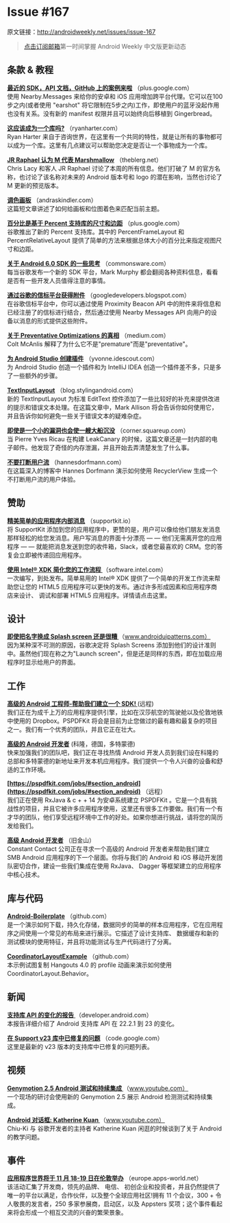 # Issue #167

>
原文链接：<http://androidweekly.net/issues/issue-167>

> [点击订阅邮箱](http://tinyletter.com/androidweeklycn)第一时间掌握 Android Weekly 中文版更新动态

## 条款 & 教程

**[最近的 SDK，API 文档，GitHub 上的案例来啦](https://plus.google.com/+AndroidDevelopers/posts/NPagF6bpHsv)**
（plus.google.com）  
使用 Nearby.Messages 来给你的安卓和 iOS 应用增加跨平台代理。它可以在100步之内(或者使用 "earshot" 将它限制在5步之内)工作，即使用户的蓝牙没起作用也没有关系。没有新的 manifest 权限并且可以始终向后移植到 Gingerbread。

**[这应该成为一个库吗?](http://ryanharter.com/blog/2015/08/20/should-this-be-a-library/)**
（ryanharter.com）  
Ryan Harter 来自于咨询世界，在这里有一个共同的特性，就是让所有的事物都可以成为一个库。这里有几点建议可以帮助您决定是否让一个事物成为一个库。

**[JR Raphael 认为 M 代表 Marshmallow](http://ryanharter.com/blog/2015/08/20/should-this-be-a-library/)**
（theblerg.net）  
Chris Lacy 和客人 JR Raphael 讨论了本周的所有信息。他们打破了 M 的官方名称，也讨论了该名称对未来的 Android 版本号和 logo 的潜在影响，当然也讨论了 M 更新的预览版本。

**[调色画板](http://andraskindler.com/blog/2015/tinting_drawables/)**
（andraskindler.com）  
这篇短文章讲述了如何给画板和位图着色来匹配当前主题。

**[百分比是基于 Percent 支持库的尺寸和边距](https://plus.google.com/+AndroidDevelopers/posts/C8oaLunpEEj)**
（plus.google.com）  
谷歌推出了新的 Percent 支持库。其中的 PercentFrameLayout 和 PercentRelativeLayout 提供了简单的方法来根据总体大小的百分比来指定视图尺寸和边距。

**[关于 Android  6.0 SDK 的一些思考](https://commonsware.com/blog/2015/08/17/random-musings-android-6p0-sdk.html)**
（commonsware.com）  
每当谷歌发布一个新的 SDK 平台，Mark Murphy 都会翻阅各种资料信息，看看是否有一些开发人员值得注意的事情。

**[通过谷歌的信标平台获得附件](http://googledevelopers.blogspot.com/2015/08/whats-in-message-getting-attachments.html?linkId=16440270)**
（googledevelopers.blogspot.com）  
在谷歌信标平台中，你可以通过使用 Proximity Beacon API 中的附件来将信息和已经注册了的信标进行结合，然后通过使用 Nearby Messages API 向用户的设备以消息的形式提供这些附件。

**[关于 Preventative Optimizations 的真相](https://medium.com/google-developers/the-truth-about-preventative-optimizations-ccebadfd3eb5)**
（medium.com）  
Colt McAnlis 解释了为什么它不是"premature"而是"preventative"。

**[为 Android Studio 创建插件](http://yvonne.idescout.com/2015/08/writing-plugins-for-android-studio.html)**
（yvonne.idescout.com）  
为 Android Studio 创造一个插件和为 IntelliJ IDEA 创造一个插件差不多，只是多了一些额外的步骤。

**[TextInputLayout](https://blog.stylingandroid.com/textinputlayout/)**
（blog.stylingandroid.com）  
新的 TextInputLayout 为标准 EditText 控件添加了一些比较好的补充来提供改进的提示和错误文本处理。在这篇文章中，Mark Allison 将会告诉你如何使用它，并且告诉你如何避免一些关于错误文本的疑难杂症。

**[即使是一个小的漏洞也会使一艘大船沉没](https://corner.squareup.com/2015/08/a-small-leak.html)**
（corner.squareup.com）  
当 Pierre Yves Ricau 在构建 LeakCanary 的时候，这篇文章还是一封内部的电子邮件。他发现了奇怪的内存泄漏，并且开始去弄清楚发生了什么事。

**[不要打断用户流](http://hannesdorfmann.com/android/dont-interrupt-user-flow/)**
（hannesdorfmann.com）  
在这篇深入的博客中 Hannes Dorfmann 演示如何使用 RecyclerView 生成一个不打断用户流的用户体验。

## 赞助

**[精美简单的应用程序内部消息](https://supportkit.io/?utm_source=androidweekly)**
（supportkit.io）  
将 SupportKit 添加到您的应用程序中，更赞的是，用户可以像给他们朋友发消息那样轻松的给您发消息。用户写消息的界面十分漂亮 — — 他们无需离开您的应用程序 — — 就能把消息发送到您的收件箱，Slack，或者您最喜欢的 CRM。您的答复会立即被传递回应用程序。

**[使用 Intel® XDK  简化您的工作流程 ](https://software.intel.com/en-us/intel-xdk?cid=&utm_content=General_Developers&utm_medium=Newsletter%20Placement&utm_source=Android%20Weekly&utm_campaign=Android%20ASMO%20Q3%2015%20Digital%20Marketing%20Campaign)**
（software.intel.com）  
一次编写，到处发布。简单易用的 Intel® XDK 提供了一个简单的开发工作流来帮助您让您的 HTML5 应用程序可以更快的发布。通过许多形成因素和应用程序商店来设计、 调试和部署 HTML5 应用程序。详情请点击这里。

## 设计

**[即使把名字换成 Splash screen 还是很糟 ](http://www.androiduipatterns.com/2015/08/splash-screen-with-any-other-name-is.html)**
（www.androiduipatterns.com）  
因为某种深不可测的原因，谷歌决定将 Splash Screens 添加到他们的设计准则中。虽然他们现在称之为"Launch screen"，但是还是同样的东西，即在加载应用程序时显示给用户的界面。

## 工作

**[高级的 Android 工程师-帮助我们建立一个 SDK!
](https://pspdfkit.com/jobs/#section_android)**
(远程)   
我们正在为成千上万的应用程序提供引擎，比如在汉莎航空的驾驶舱以及伦敦地铁中使用的 Dropbox。PSPDFKit 将会是目前为止您做过的最有趣和最复杂的项目之一。我们有一个优秀的团队，并且它正在壮大。

**[高级的 Android 开发者](https://www.grandcentrix.net/2015/08/16/news/jobs/senior-android-entwickler-mw-koeln/)**
(科隆，德国，多特蒙德)   
快来加强我们的团队吧，我们正在寻找热情 Android 开发人员到我们设在科隆的总部和多特蒙德的新地址来开发本机应用程序。我们提供一个令人兴奋的设备和舒适的工作环境。

**[https://pspdfkit.com/jobs/#section_android](https://pspdfkit.com/jobs/#section_android)**
（远程）  
我们正在使用 RxJava & c + + 14 为安卓系统建立 PSPDFKit 。它是一个具有挑战性的项目，并且它被许多应用程序使用，这里还有很多工作要做。我们有一个有才华的团队，他们享受远程环境中工作的好处。如果你想进行挑战，请将您的简历发给我们。

**[高级 Android 开发者](http://rolp.co/9Liy8)**
（旧金山）  
Constant Contact 公司正在寻求一个高级的 Android 开发者来帮助我们建立 SMB Android 应用程序的下一个层面。你将与我们的 Android 和 iOS 移动开发团队密切合作，建设一些我们集成在使用 RxJava、 Dagger 等框架建立的应用程序中核心技术。

## 库与代码

**[Android-Boilerplate](https://github.com/hitherejoe/Android-Boilerplate)**
（github.com）  
是一个演示如何下载，持久化存储，数据同步的简单的样本应用程序，它在应用程序之间使用一个常见的布局来进行展示。它描述了设计支持库、 数据缓存和新的测试模块的使用特征，并且将功能测试与生产代码进行了分离。

**[CoordinatorLayoutExample](https://github.com/saulmm/CoordinatorLayoutExample)**
（github.com）  
本示例试图复制 Hangouts 4.0 的 profile 动画来演示如何使用 CoordinatorLayout.Behavior。

## 新闻

**[支持库 API 的变化的报告 ](https://developer.android.com/sdk/support_api_diff/23/changes.html)**
（developer.android.com）  
本报告详细介绍了 Android 支持库 API 在 22.2.1 到 23 的变化。

**[在 Support v23 库中已修复的问题](https://code.google.com/p/android/issues/list?can=1&q=label:Version-Support-23)**
（code.google.com）  
这里是最新的 v23 版本的支持库中已修复的问题列表。

## 视频

**[Genymotion 2.5 Android 测试和持续集成 ](https://www.youtube.com/watch?v=atrjbbLtEHE)**
（www.youtube.com）  
一个现场的研讨会使用新的 Genymotion 2.5 展示 Android 检测测试和持续集成。

**[Android 对话框: Katherine Kuan ](https://www.youtube.com/watch?v=8ZQrdSOvnJE&feature=youtu.be)**
（www.youtube.com）  
Chiu-Ki 与 谷歌开发者的主持者 Katherine Kuan 闲逛的时候谈到了关于 Android 的教学问题。

## 事件

**[应用程序世界将于 11 月 18-19 日在伦敦举办](http://europe.apps-world.net/?utm_source=mediapartner&utm_medium=banner&utm_campaign=Andriod%20weekly)**
（europe.apps-world.net）  
该活动汇集了开发商，领先的品牌、 电信、 初创企业和投资者，并且仍然提供了唯一的平台以满足，合作伙伴，以及整个全球应用社区!拥有 11 个会议，300 + 令人敬畏的发言者，250 多家参展商，启动区，以及 Appsters 奖项；这个事件看起来将会形成一个相互交流的兴奋的繁荣景象。
